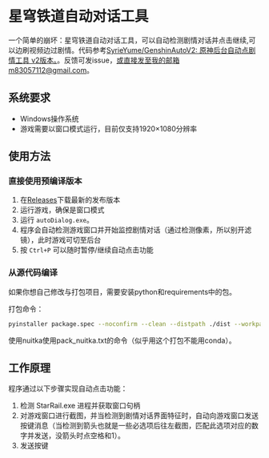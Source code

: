 # 星穹铁道自动对话工具

一个简单的崩坏：星穹铁道自动对话工具，可以自动检测剧情对话并点击继续,可以边刷视频边过剧情。代码参考[SyrieYume/GenshinAutoV2: 原神后台自动点剧情工具 v2版本。](https://github.com/SyrieYume/GenshinAutoV2)。反馈可发issue，或直接发至我的邮箱m83057112@gmail.com。

## 系统要求

- Windows操作系统
- 游戏需要以窗口模式运行，目前仅支持1920×1080分辨率

## 使用方法

### 直接使用预编译版本

1. 在[Releases](https://github.com/ywq1145/StaRailAutoSkipV2/releases)下载最新的发布版本 
2. 运行游戏，确保是窗口模式
3. 运行 `autoDialog.exe`。
4. 程序会自动检测游戏窗口并开始监控剧情对话（通过检测像素，所以别开滤镜），此时游戏可切至后台
5. 按 `Ctrl+P` 可以随时暂停/继续自动点击功能

### 从源代码编译

如果你想自己修改与打包项目，需要安装python和requirements中的包。

打包命令：

```bash
pyinstaller package.spec --noconfirm --clean --distpath ./dist --workpath ./build
```
使用nuitka使用pack_nuitka.txt的命令（似乎用这个打包不能用conda）。

## 工作原理

程序通过以下步骤实现自动点击功能：

1. 检测 StarRail.exe 进程并获取窗口句柄
3. 对游戏窗口进行截图，并当检测到剧情对话界面特征时，自动向游戏窗口发送按键消息（当检测到箭头也就是一些必选项后往左截图，匹配此选项对应的数字并发送，没箭头时点空格和1）。
4. 发送按键

